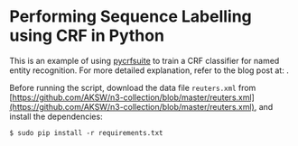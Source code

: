 # Performing Sequence Labelling using CRF in Python

This is an example of using [pycrfsuite](https://github.com/scrapinghub/python-crfsuite) to train a CRF classifier for named entity recognition. For more detailed explanation, refer to the blog post at: []().

Before running the script, download the data file `reuters.xml` from [https://github.com/AKSW/n3-collection/blob/master/reuters.xml](https://github.com/AKSW/n3-collection/blob/master/reuters.xml), and install the dependencies:

    $ sudo pip install -r requirements.txt
